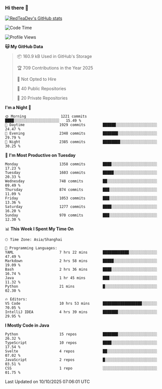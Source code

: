 ### Hi there 👋

<!--
**RedTeaDev/RedTeaDev** is a ✨ _special_ ✨ repository because its `README.md` (this file) appears on your GitHub profile.

Here are some ideas to get you started:

- 🔭 I’m currently working on ...
- 🌱 I’m currently learning ...
- 👯 I’m looking to collaborate on ...
- 🤔 I’m looking for help with ...
- 💬 Ask me about ...
- 📫 How to reach me: ...
- 😄 Pronouns: ...
- ⚡ Fun fact: ...
-->

<!--
[![wakatime](https://wakatime.com/badge/user/6b101ed0-04c0-4490-9283-eb61f2efff96.svg)](https://wakatime.com/@6b101ed0-04c0-4490-9283-eb61f2efff96)
!-->

[![RedTeaDev's GitHub stats](https://github-readme-stats.vercel.app/api?username=RedTeaDev\&include_all_commits=true)](https://github.com/anuraghazra/github-readme-stats)
<!--
[![willianrod's wakatime stats](https://github-readme-stats.vercel.app/api/wakatime?username=RedTeaDev)](https://github.com/anuraghazra/github-readme-stats)
!-->
<!--START_SECTION:waka-->
![Code Time](http://img.shields.io/badge/Code%20Time-3%2C559%20hrs%2051%20mins-blue)

![Profile Views](http://img.shields.io/badge/Profile%20Views-0-blue)

**🐱 My GitHub Data** 

> 📦 160.9 kB Used in GitHub's Storage 
 > 
> 🏆 709 Contributions in the Year 2025
 > 
> 🚫 Not Opted to Hire
 > 
> 📜 40 Public Repositories 
 > 
> 🔑 20 Private Repositories 
 > 
**I'm a Night 🦉** 

```text
🌞 Morning                1221 commits        ████░░░░░░░░░░░░░░░░░░░░░   15.49 % 
🌆 Daytime                1929 commits        ██████░░░░░░░░░░░░░░░░░░░   24.47 % 
🌃 Evening                2348 commits        ███████░░░░░░░░░░░░░░░░░░   29.79 % 
🌙 Night                  2385 commits        ████████░░░░░░░░░░░░░░░░░   30.25 % 
```
📅 **I'm Most Productive on Tuesday** 

```text
Monday                   1358 commits        ████░░░░░░░░░░░░░░░░░░░░░   17.23 % 
Tuesday                  1603 commits        █████░░░░░░░░░░░░░░░░░░░░   20.33 % 
Wednesday                748 commits         ██░░░░░░░░░░░░░░░░░░░░░░░   09.49 % 
Thursday                 874 commits         ███░░░░░░░░░░░░░░░░░░░░░░   11.09 % 
Friday                   1053 commits        ███░░░░░░░░░░░░░░░░░░░░░░   13.36 % 
Saturday                 1277 commits        ████░░░░░░░░░░░░░░░░░░░░░   16.20 % 
Sunday                   970 commits         ███░░░░░░░░░░░░░░░░░░░░░░   12.30 % 
```


📊 **This Week I Spent My Time On** 

```text
🕑︎ Time Zone: Asia/Shanghai

💬 Programming Languages: 
YAML                     7 hrs 22 mins       ████████████░░░░░░░░░░░░░   47.49 % 
Markdown                 2 hrs 58 mins       █████░░░░░░░░░░░░░░░░░░░░   19.09 % 
Bash                     2 hrs 36 mins       ████░░░░░░░░░░░░░░░░░░░░░   16.74 % 
Java                     1 hr 45 mins        ███░░░░░░░░░░░░░░░░░░░░░░   11.32 % 
Python                   21 mins             █░░░░░░░░░░░░░░░░░░░░░░░░   02.30 % 

🔥 Editors: 
VS Code                  10 hrs 53 mins      ██████████████████░░░░░░░   70.05 % 
IntelliJ IDEA            4 hrs 39 mins       ███████░░░░░░░░░░░░░░░░░░   29.95 % 
```

**I Mostly Code in Java** 

```text
Python                   15 repos            ███████░░░░░░░░░░░░░░░░░░   26.32 % 
TypeScript               10 repos            ████░░░░░░░░░░░░░░░░░░░░░   17.54 % 
Svelte                   4 repos             ██░░░░░░░░░░░░░░░░░░░░░░░   07.02 % 
JavaScript               2 repos             █░░░░░░░░░░░░░░░░░░░░░░░░   03.51 % 
CSS                      1 repo              ░░░░░░░░░░░░░░░░░░░░░░░░░   01.75 % 
```




 Last Updated on 10/10/2025 07:06:01 UTC
<!--END_SECTION:waka-->


